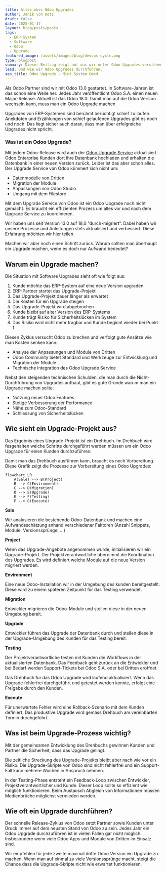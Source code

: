 ```yaml
---
title: Alles über Odoo Upgrades
author: Janik von Rotz
draft: false
date: 2025-01-17
layout: blog/posts/posts
tags:
  - ERP-System
  - Software
  - Odoo
  - Upgrade
featured_image: /assets/images/blog/devops-cycle.png
type: blogpost
summary: Dieser Beitrag zeigt auf was wir unter Odoo Upgrades verstehen und wie wir Odoo Upgrade Projekte strukturieren durchführen.
lead: Und wie wir Odoo Upgrades durchführen.
seo_title: Odoo Upgrade - Mint System GmbH
---
```

Als Odoo Partner sind wir mit Odoo 13.0 gestartet. In Software-Jahren ist das schon eine Weile her. Jedes Jahr veröffentlicht Odoo S.A. einen neuen Major-Release. Aktuell ist das Odoo 18.0. Damit man auf die Odoo Version wechseln kann, muss man ein Odoo Upgrade machen.

Upgrades von ERP-Systemen sind berühmt berüchtigt schief zu laufen. Anekdoten und Erzählungen von schief gelaufenen Upgrades gibt es noch und noch. Das liegt sicher auch daran, dass man über erfolgreiche Upgrades nicht spricht.
### Was ist ein Odoo Upgrade?

Mit jedem Odoo-Release wird auch der [Odoo Upgrade Service](https://upgrade.odoo.com/) aktualisiert. Odoo Enterprise Kunden dort ihre Datenbank hochladen und erhalten die Datenbank in einer neuen Version zurück. Leider ist das aber schon alles. Der Upgrade Service von Odoo kümmert sich nicht um:

* Datenmodelle von Dritten
* Migration der Module
* Anpassungen von Odoo Studio
* Umgang mit dem Filestore

Mit dem Upgrade Service von Odoo ist ein Odoo Upgrade noch nicht gemacht. Es braucht ein effizienten Prozess um alles vor und  nach dem Upgrade Service zu koordinieren.

Wir haben uns seit Version 13.0 auf 18.0 "durch-migriert". Dabei haben wir unsere Prozesse und Anleitungen stets aktualisiert und verbessert. Diese Erfahrung möchten wir hier teilen.

Machen wir aber noch einen Schritt zurück. Warum sollten man überhaupt ein Upgrade machen, wenn es doch nur Aufwand bedeutet?
## Warum ein Upgrade machen?

Die Situation mit Software Upgrades sieht oft wie folgt aus:

1. Kunde möchte das ERP-System auf eine neue Version upgraden
2. ERP-Partner startet das Upgrade-Projekt
3. Das Upgrade-Projekt dauer länger als erwartet
4. Die Kosten für ein Upgrade steigen
5. Das Upgrade-Projekt wird abgebrochen
6. Kunde bleibt auf alter Version des ERP-Systems
7. Kunde trägt Risiko für Sicherheitslücken im System
8. Das Risiko wird nicht mehr tragbar und Kunde beginnt wieder bei Punkt 1

Diesen Zyklus versucht Odoo zu brechen und verfolgt gute Ansätze wie man Kosten senken kann:

* Analyse der Anpassungen und Module von Dritten
* Odoo Community bietet Standard und Werkzeuge zur Entwicklung und Migration der Module
* Technische Integration des Odoo Upgrade Service

Nebst den steigenden technischen Schulden, die man durch die Nicht-Durchführung von Upgrades aufbaut, gibt es gute Gründe warum man ein Upgrade machen sollte:

* Nutzung neuer Odoo Features
* Stetige Verbesserung der Performance
* Nähe zum Odoo-Standard
* Schliessung von Sicherheitslücken

## Wie sieht ein Upgrade-Projekt aus?

Das Ergebnis eines Upgrade-Projekt ist ein Drehbuch. Im Drehbuch wird fesgehalten welche Schritte durchgeführt werden müssen um ein Odoo Upgrade für einen Kunden durchzuführen.

Damit man das Drehbuch ausführen kann, braucht es noch Vorbereitung. Diese Grafik zeigt die Prozesse zur Vorbereitung eines Odoo Upgrades:

```mermaid
flowchart LR
    A(Sale) --> B(Project)
    B --> C(Environment)
    C --> D(Migration)
    D --> E(Upgrade)
    E --> F(Testing)
    F --> G(Execute)
```

**Sale**

Wir analysieren die bestehende Odoo-Datenbank und machen eine Aufwandsschätzung anhand verschiedener Faktoren (Anzahl Snippets, Module, Versionssprünge, ...)

**Project**

Wenn das Upgrade-Angebote angenommen wurde, initialisieren wir ein Upgrade-Projekt. Der Projektverantwortliche übernimmt die Koordination des Upgrades. Es wird definiert welche Module auf die neue Version migriert werden.

**Environment**

Eine neue Odoo-Installation wir in der Umgebung des kunden bereitgestellt. Diese wird zu einem späteren Zeitpunkt für das Testing verwendet. 

**Migration**

Entwickler migrieren die Odoo-Module und stellen diese in der neuen Umgebung bereit.

**Upgrade**

Entwickler führen das Upgrade der Datenbank durch und stellen diese in der Upgrade-Umgebung des Kunden für das Testing bereit.

**Testing**

Der Projektverantwortliche testen mit Kunden die Workflows in der aktualisierten Datenbank. Das Feedback geht zurück an die Entwickler und bei Bedarf werden Support-Tickets bei Odoo S.A. oder bei Dritten eröffnet.

Das Drehbuch für das Odoo Upgrade wird laufend aktualisiert. Wenn das Upgrade fehlerfrei durchgeführt und getestet werden konnte, erfolgt eine Freigabe durch den Kunden.

**Execute**

Für unerwartete Fehler wird eine Rollback-Szenario mit dem Kunden definiert. Das produktive Upgrade wird gemäss Drehbuch am vereinbarten Termin durchgeführt.

## Was ist beim Upgrade-Prozess wichtig?

Mit der gemeinsamen Entwicklung des Drehbuchs gewinnen Kunden und Partner die Sicherheit, dass das Upgrade gelingt.

Die zeitliche Streckung des Upgrade-Projekts bleibt aber nach wie vor ein Risiko. Die Upgrade-Skripte von Odoo sind nicht fehlerfrei und ein Support-Fall kann mehrere Wochen in Anspruch nehmen.

In der Testing-Phase entsteht ein Feedback-Loop zwischen Entwickler, Projektverantwortlicher und Kunde. Dieser Loop sollte so effizient wie möglich funktionieren. Beim Austausch Abgleich von Informationen müssen Medienbrüche möglichst vermieden werden.

## Wie oft ein Upgrade durchführen?

Der schnelle Release-Zyklus von Odoo setzt Partner sowie Kunden unter Druck immer auf dem neusten Stand von Odoo  zu sein. Jedes Jahr ein Odoo Upgrade durchzuführen ist in vielen Fällen gar nicht möglich. Insbesondere wenn viele Odoo Apps und Module von Dritten im Einsatz sind.

Wir empfehlen für jede zweite maximal dritte Odoo Version ein Upgrade zu machen. Wenn man auf einmal zu viele Versionssprünge macht, steigt die Chance dass die Upgrade-Skripte nicht wie erwartet funktionieren.

